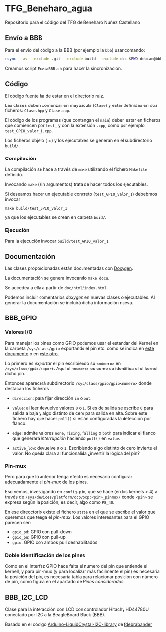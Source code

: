 # TFG_Beneharo_agua
Repositorio para el código del TFG de Beneharo Nuñez Castellano

## Envío a BBB

Para el envío del código a la BBB (por ejemplo la `bbb`) usar comando:

```bash
rsync  -av --exclude .git --exclude build --exclude doc $PWD debian@bbb:./
```

Creamos script `EnviaBBB.sh` para hacer la sincronización.


## Código

El código fuente ha de estar en el directorio raiz.

Las clases deben comenzar en mayúscula (`Clase`) y estar definidas en
dos ficheros: `Clase.hpp` y `Clase.cpp`.

El código de los programas (que contengan el `main`) deben estar en ficheros
que comiencen por `test_` y con la extensión `.cpp`, como por ejemplo
`test_GPIO_valor_1.cpp`.

Los ficheros objeto (`.o`) y los ejecutables se generan en el subdirectorio
`build/`.

### Compilación

La compilación se hace a través de `make` utilizando el fichero `Makefile`
definido.

Invocando `make` (sin argumentos) trata de hacer todos los ejecutables.

Si deseamos hacer un ejecutable concreto (`test_GPIO_valor_1`) debebmos invocar

```
make build/test_GPIO_valor_1
```

ya que los ejecutables se crean en carpeta `buid/`.

### Ejecución

Para la ejecución invocar `build/test_GPIO_valor_1`

## Documentación

Las clases proporcionadas están documentadas con
[Doxygen](http://www.doxygen.org/index.html).

La documentación se genera invocando `make docu`.

Se accedea a ella a partir de `doc/html/index.html`.

Podemos incluir comentarios *doxygen* en nuevas clases o ejecutables.
Al generar la documentación se incluirá dicha información nueva.

## BBB_GPIO

### Valores I/O

Para manejar los pines como GPIO podemos usar el estandar del Kernel
en la carpeta `/sys/class/gpio` exportando el pin etc. como
se indica en [este documento](https://elinux.org/GPIO)
o en [este otro](https://www.mjmwired.net/kernel/Documentation/gpio).

Lo primero es *exportar* el pin escribiendo su `<número>` en
`/sys/class/gpio/export`. Aquí el `<numero>` es como se identifica
el el kernel dicho pin.

Entonces aparecerá subdirectorio `/sys/class/gpio/gpio<numero>` donde
destacan los ficheros

- `direccion`: para fijar dirección `in` o `out`.

- `value`: al leer devuelve valores `0` o `1`. Si es de salida
se escribe `0` para salida a baja y algo distinto de cero para
salida en alta.
Sobre este fichero hay que hacer `poll()` si están configuradas
la detección por flanco.

- `edge`: admite valores `none`, `rising`, `falling` o `both` para
indicar el flanco que generará *interrupción* haciendo `poll()` en
`value`.

- `active_low`: devuelve `0` o `1`. Escribiendo algo distinto de cero
invierte el valor. No queda clara al funcionalida ¿invertir la lógica
del pin?

### Pin-mux

Pero para que lo anterior tenga efecto es necesario configurar adecuadamente
el *pin-mux* de los pines.

Eso vemos, investigando en `config-pin`, que se hace
(en los kernels > 4) a través de
`/sys/devices/platform/ocp/ocp:<pin>_pinmux/`
donde `<pin>` se expresa según la posición, es decir, algo como `P8_40`.

En ese direcctorio existe el fichero `state` en el que se escribe el
valor que queremos que tenga el *pin-mux*.
Los valores interesantes para el GPIO parecen ser:

- `gpio_pd`: GPIO con pull-down
- `gpio_pu`: GPIO con pull-up
- `gpio`: GPIO con ambos pull deshabilitados

### Doble identificación de los pines

Como en el interfaz GPIO hace falta el numero del pin que entiende
el kernell, y para pin-mux (y para localizar más facilmente el pin)
es necesaria la posición del pin, es necesaria tabla para relacionar
posición con número de pin, como figura en el apartado de
*Pines considerados*.

## BBB_I2C_LCD

Clase para la interacción con LCD con controlador Hitachy HD44780U
conectado por I2C a la BeagleBoard Black (BBB).

Basado en el código [Arduino-LiquidCrystal-I2C-library][1]
 de [fdebrabander](https://github.com/fdebrabander)

[1]: https://github.com/fdebrabander/Arduino-LiquidCrystal-I2C-library



